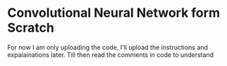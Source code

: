 # Convolutional Neural Network form Scratch

For now I am only uploading the code, I'll upload the instructions and expalainations later.
Till then read the comments in code to understand
